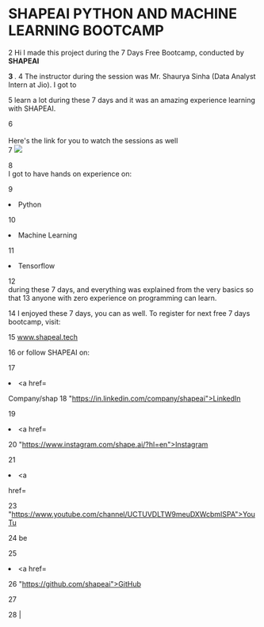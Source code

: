# SHAPEAI PYTHON AND MACHINE LEARNING BOOTCAMP

2 Hi I made this project during the 7 Days Free Bootcamp, conducted by <b> SHAPEAI

3 </b>. 4 The instructor during the session was Mr. Shaurya Sinha (Data Analyst Intern at Jio). I got to

5 learn a lot during these 7 days and it was an amazing experience learning with SHAPEAI.

6 <br><br>Here's the link for you to watch the sessions as well<br> 7 <a href="https://www.youtube.com/playlist?list=PL7zl8TDRnbuLNEA-59W7wwgCWEBLEOD6h"> <img src="https://github.com/ShapeAI/PYTHON-AND-DATA ANALYTICS/blob/main/YOUTUBE THUMBNAIL-5.png"></a>

8 <br>I got to have hands on experience on:

9 <li>Python

10 <li>Machine Learning

11 <li>Tensorflow

12 <br>during these 7 days, and everything was explained from the very basics so that 13 anyone with zero experience on programming can learn.

14 I enjoyed these 7 days, you can as well. To register for next free 7 days bootcamp, visit:

15 <a href="https://www.shapeal.tech"> www.shapeal.tech</a>

16 or follow SHAPEAI on:

17 <li><a href=

Company/shap 18 "https://in.linkedin.com/company/shapeai">LinkedIn</a>

19 <li><a href=

20 "https://www.instagram.com/shape.ai/?hl=en">Instagram</a>

21 <li><a

href=

23 "https://www.youtube.com/channel/UCTUVDLTW9meuDXWcbmISPA">YouTu

24 be</a>

25 <li><a href=

26 "https://github.com/shapeai">GitHub</a>

27

28 |
